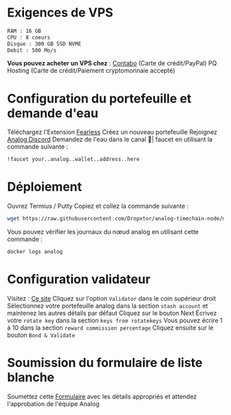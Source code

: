# Exigences de VPS

 ```bash
RAM : 16 GB
CPU : 8 coeurs
Disque : 300 GB SSD NVME
Debit : 500 Mo/s
```
__Vous pouvez acheter un VPS chez__ :
[Contabo](https://contabo.com/en/vps/) (Carte de crédit/PayPal)
PQ Hosting (Carte de crédit/Paiement cryptomonnaie accepté)

# Configuration du portefeuille et demande d'eau

Téléchargez l'Extension [Fearless](https://chromewebstore.google.com/detail/fearless-wallet/nhlnehondigmgckngjomcpcefcdplmgc)
Créez un nouveau portefeuille
Rejoignez  [Analog Discord](https://discord.gg/analog)
Demandez de l'eau dans le canal 🚰| faucet en utilisant la commande suivante :
```bash
!faucet your..analog..wallet..address..here
```
# Déploiement

Ouvrez Termius / Putty
Copiez et collez la commande suivante :
```bash
wget https://raw.githubusercontent.com/Dropxtor/analog-timechain-node/main/analog.sh && chmod +x analog.sh && ./analog.sh
```
Vous pouvez vérifier les journaux du nœud analog en utilisant cette commande :
```bash
docker logs analog
```
# Configuration validateur

Visitez : [Ce site](https://polkadot.js.org/apps/?rpc=wss%3A%2F%2Frpc.testnet.analog.one#/staking/actions)
Cliquez sur l'option `Validator` dans le coin supérieur droit
Sélectionnez votre portefeuille analog dans la section `stash account` et maintenez les autres détails par défaut
Cliquez sur le bouton Next
Écrivez votre  `rotate key` dans la section `keys from rotatekeys`
Vous pouvez écrire 1 à 10 dans la section `reward commission percentage`
Cliquez ensuite sur le bouton `Bond & Validate`
# Soumission du formulaire de liste blanche

Soumettez cette [Formulaire](https://l5d87lam6fy.typeform.com/to/kwlADm6U?typeform-source=docs.analog.one) avec les détails appropriés et attendez l'approbation de l'équipe Analog
